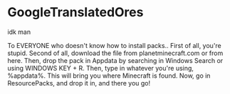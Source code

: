 # GoogleTranslatedOres
idk man

To EVERYONE who doesn't know how to install packs..
First of all, you're stupid.
Second of all, download the file from planetminecraft.com or from here.
Then, drop the pack in Appdata by searching in Windows Search or using WINDOWS KEY + R. Then, type in whatever you're using, %appdata%. This will bring you where Minecraft is found. Now, go in ResourcePacks, and drop it in, and there you go!
